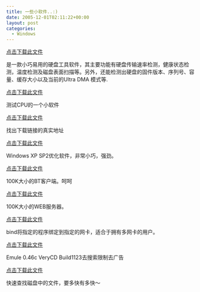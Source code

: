 ```yaml
---
title: 一些小软件..:)
date: 2005-12-01T02:11:22+00:00
layout: post
categories:
  - Windows
---
```

[点击下载此文件](attachments/month_0511/0200511309592.rar)

是一款小巧易用的硬盘工具软件，其主要功能有硬盘传输速率检测，健康状态检测，温度检测及磁盘表面扫描等。另外，还能检测出硬盘的固件版本、序列号、容量、缓存大小以及当前的Ultra DMA 模式等.

[点击下载此文件](attachments/month_0511/12005113095954.rar)

测试CPU的一个小软件

[点击下载此文件](attachments/month_0511/k2005113010025.rar)

找出下载链接的真实地址

[点击下载此文件](attachments/month_0511/o200511301013.rar)

Windows XP SP2优化软件，非常小巧，强劲。

[点击下载此文件](attachments/month_0511/s2005113010138.rar)

100K大小的BT客户端。呵呵

[点击下载此文件](attachments/month_0511/j200511301047.rar)

100K大小的WEB服务器。

[点击下载此文件](attachments/month_0511/s2005113010428.rar)

bind将指定的程序绑定到指定的网卡，适合于拥有多网卡的用户。

[点击下载此文件](attachments/month_0511/u2005113010556.rar)

Emule 0.46c VeryCD Build1123去搜索限制去广告

[点击下载此文件](attachments/month_0511/u2005113010106.rar)

快速查找磁盘中的文件，要多快有多快～
